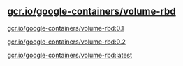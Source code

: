 
[gcr.io/google-containers/volume-rbd](https://hub.docker.com/r/anjia0532/google-containers.volume-rbd/tags/)
-----


[gcr.io/google-containers/volume-rbd:0.1](https://hub.docker.com/r/anjia0532/google-containers.volume-rbd/tags/)


[gcr.io/google-containers/volume-rbd:0.2](https://hub.docker.com/r/anjia0532/google-containers.volume-rbd/tags/)


[gcr.io/google-containers/volume-rbd:latest](https://hub.docker.com/r/anjia0532/google-containers.volume-rbd/tags/)


